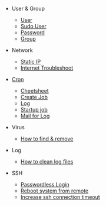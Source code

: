* User & Group

  * [User](User%20Group/User.md)
  * [Sudo User](User%20Group/User%20-%20sudo.md)
  * [Password](User%20Group/passwd.md)
  * [Group](User%20Group/Group.md)

* Network
  * [Static IP](Static%20IP/static%20ip.md)
  * [Internet Troubleshoot](Internet/InetAddress.md)

* [Cron](cron/cron.md)
  * [Cheetsheet](cron/cheetsheet.md)
  * [Create Job](cron/cron%20for%20specific%20user.md)
  * [Log](cron/create%20a%20cron.log.md)
  * [Startup job](cron/How%20to%20run%20scripts%20on%20start%20up%3F.md)
  * [Mail for Log](Mail/How%20to%20read%20mail.md)

* Virus
  * [How to find & remove](virus/How%20find%20and%20remove.md)

* Log
  * [How to clean log files](log/How%20to%20clean%20log%20files.md)

* SSH
  * [Passwordless Login](ssh/Passwordless_Login.md)
  * [Reboot system from remote](ssh/Reboot_without_login.md)
  * [Increase ssh connection timeout](ssh/Increase%20SSH%20Connection%20Timeout%20in%20server.md)